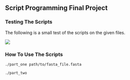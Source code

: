 ## Script Programming Final Project

### Testing The Scripts

The following is a small test of the scripts on the given files.

![](Test.gif)    


### How To Use The Scripts

`./part_one path/to/fasta_file.fasta`

`./part_two`   
